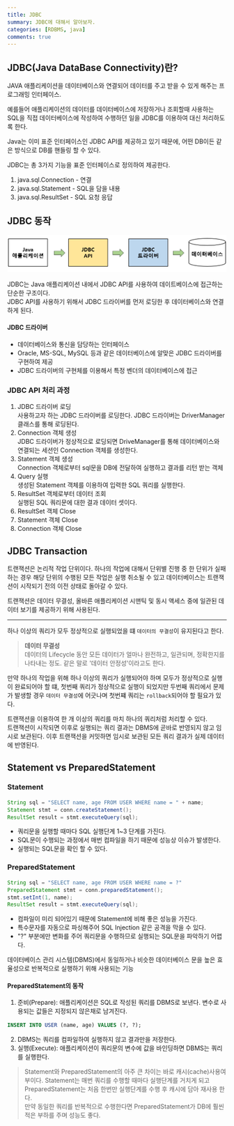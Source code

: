 ```yaml
---
title: JDBC
summary: JDBC에 대해서 알아보자.
categories: [RDBMS, java]
comments: true
---
```


## JDBC(Java DataBase Connectivity)란?
JAVA 애플리케이션을 데이터베이스와 연결되어 데이터를 주고 받을 수 있게 해주는 프로그래밍 인터페이스.

예를들어 애플리케이션의 데이터를 데이터베이스에 저장하거나 조회할때 사용하는 SQL을 직접 데이터베이스에 작성하여 수행하던 일을 JDBC를 이용하여 대신 처리하도록 한다.

Java는 이미 표준 인터페이스인 JDBC API를 제공하고 있기 때문에, 어떤 DB이든 같은 방식으로 DB를 핸들링 할 수 있다.

JDBC는 총 3가지 기능을 표준 인터페이스로 정의하여 제공한다.
1. java.sql.Connection - 연결
2. java.sql.Statement - SQL을 담을 내용
3. java.sql.ResultSet - SQL 요청 응답

## JDBC 동작
![JDBC흐름](../assets/img/post/jdbc-process.png)

JDBC는 Java 애플리케이션 내에서 JDBC API를 사용하여 데이트베이스에 접근하는 단순한 구조이다.\
JDBC API를 사용하기 위해서 JDBC 드라이버를 먼저 로딩한 후 데이터베이스와 연결하게 된다.

#### JDBC 드라이버
* 데이터베이스와 통신을 담당하는 인터페이스
* Oracle, MS-SQL, MySQL 등과 같은 데이터베이스에 알맞은 JDBC 드라이버를 구현하여 제공
* JDBC 드라이버의 구현체를 이용해서 특정 벤더의 데이터베이스에 접근

### JDBC API 처리 과정
1. JDBC 드라이버 로딩\
사용하고자 하는 JDBC 드라이버를 로딩한다. JDBC 드라이버는 DriverManager 클래스를 통해 로딩된다.
2. Connection 객체 생성\
JDBC 드라이버가 정상적으로 로딩되면 DriveManager를 통해 데이터베이스와 연결되는 세션인 Connection 객체를 생성한다.
3. Statement 객체 생성\
Connection 객체로부터 sql문을 DB에 전달하여 실행하고 결과를 리턴 받는 객체
4. Query 실행\
생성된 Statement 객체를 이용하여 입력한 SQL 쿼리를 실행한다.
1. ResultSet 객체로부터 데이터 조회\
실행된 SQL 쿼리문에 대한 결과 데이터 셋이다.
1. ResultSet 객체 Close
2. Statement 객체 Close
3. Connection 객체 Close

## JDBC Transaction
트랜잭션은 논리적 작업 단위이다. 하나의 작업에 대해서 단위별 진행 중 한 단위가 실패하는 경우 해당 단위의 수행된 모든 작업은 실행 취소될 수 있고 데이터베이스는 트랜잭션이 시작되기 전의 이전 상태로 돌아갈 수 있다.

트랜잭션은 데이터 무결성, 올바른 애플리케이션 시맨틱 및 동시 액세스 중에 일관된 데이터 보기를 제공하기 위해 사용된다.

---
하나 이상의 쿼리가 모두 정상적으로 실행되었을 떄 `데이터의 무결성`이 유지된다고 한다.
> **데이터 무결성**\
> 데이터의 Lifecycle 동안 모든 데이터가 얼마나 완전하고, 일관되며, 정확한지를 나타내는 정도. 같은 말로 '데이터 안정성'이라고도 한다.

만약 하나의 작업을 위해 하나 이상의 쿼리가 실행되어야 하며 모두가 정상적으로 실행이 완료되어야 할 떄, 첫번째 쿼리가 정상적으로 실행이 되었지만 두번째 쿼리에서 문제가 발생할 경우 `데이터 무결성`에 어긋나며 첫번쨰 쿼리는 `rollback`되어야 할 필요가 있다.

트랜잭션을 이용하여 한 개 이상의 쿼리를 마치 하나의 쿼리처럼 처리할 수 있다.\
트랜잭션이 시작되면 이후로 실행되는 쿼리 결과는 DBMS에 곧바로 반영되지 않고 임시로 보관된다. 이후 트랜잭션을 커밋하면 임시로 보관된 모든 쿼리 결과가 실제 데이터에 반영된다.

## Statement vs PreparedStatement

### Statement
```java
String sql = "SELECT name, age FROM USER WHERE name = " + name;
Statement stmt = conn.createStatement();
ResultSet result = stmt.executeQuery(sql);
```
* 쿼리문을 실행할 때마다 SQL 실행단계 1~3 단계를 가진다.
* SQL문이 수행되는 과정에서 매번 컴파일을 하기 때문에 성능상 이슈가 발생한다.
* 실행되는 SQL문을 확인 할 수 있다.

### PreparedStatement
```java
String sql = "SELECT name, age FROM USER WHERE name = ?"
PreparedStatement stmt = conn.preparedStatement();
stmt.setInt(1, name);
ResultSet result = stmt.executeQuery(sql);
```
* 컴파일이 미리 되어있기 때문에 Statement에 비해 좋은 성능을 가진다.
* 특수문자를 자동으로 파싱해주어 SQL Injection 같은 공격을 막을 수 있다.
* "?" 부분에만 변화를 주어 쿼리문을 수행하므로 실행되는 SQL문을 파악하기 어렵다.

데이터베이스 관리 시스템(DBMS)에서 동일하거나 비슷한 데이터베이스 문을 높은 효율성으로 반복적으로 실행하기 위해 사용되는 기능

#### PreparedStatement의 동작
1. 준비(Prepare): 애플리케이션은 SQL로 작성된 쿼리를 DBMS로 보낸다. 변수로 사용되는 값들은 지정되지 않은채로 남겨진다.
```sql
INSERT INTO USER (name, age) VALUES (?, ?);
```
2. DBMS는 쿼리를 컴파일하여 실행하지 않고 결과만을 저장한다.
3. 실행(Execute): 애플리케이션이 쿼리문의 변수에 값을 바인딩하면 DBMS는 쿼리를 실행한다.

> Statement와 PreparedStatement의 아주 큰 차이는 바로 캐시(cache)사용여부이다.
Statement는 매번 쿼리를 수행할 때마다 실행단계를 거치게 되고 PreparedStatement는 처음 한번만 실행단계를 수행 후 캐시에 담아 재사용 한다.\
만약 동일한 쿼리를 반복적으로 수행한다면 PreparedStatement가 DB에 훨씬 적은 부하를 주며 성능도 좋다.